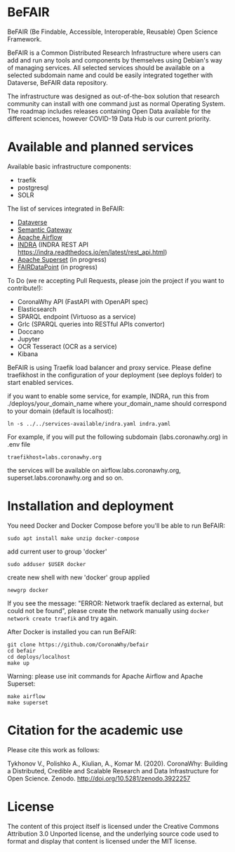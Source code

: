 # BeFAIR
BeFAIR (Be Findable, Accessible, Interoperable, Reusable) Open Science Framework.

BeFAIR is a Common Distributed Research Infrastructure where users can add and run any tools and components by themselves using Debian's way of managing services.
All selected services should be available on a selected subdomain name and could be easily integrated together with Dataverse, BeFAIR data repository.

The infrastructure was designed as out-of-the-box solution that research community can install with one command just as normal Operating System. The roadmap includes releases containing Open Data available for the different sciences, however COVID-19 Data Hub is our current priority.

# Available and planned services

Available basic infrastructure components:
* traefik
* postgresql
* SOLR

The list of services integrated in BeFAIR:
* [Dataverse](http://github.com/IQSS/dataverse) 
* [Semantic Gateway](https://github.com/Dans-labs/semantic-gateway)
* [Apache Airflow](https://github.com/apache/airflow)
* [INDRA](https://indralab.github.io) (INDRA REST API https://indra.readthedocs.io/en/latest/rest_api.html)
* [Apache Superset](https://github.com/apache/superset) (in progress) 
* [FAIRDataPoint](https://github.com/FAIRDataTeam/FAIRDataPoint) (in progress)

To Do (we re accepting Pull Requests, please join the project if you want to contribute!):
* CoronaWhy API (FastAPI with OpenAPI spec)
* Elasticsearch 
* SPARQL endpoint (Virtuoso as a service)
* Grlc (SPARQL queries into RESTful APIs convertor)
* Doccano 
* Jupyter 
* OCR Tesseract (OCR as a service)
* Kibana 

BeFAIR is using Traefik load balancer and proxy service. Please define traefikhost in the configuration of your deployment (see deploys folder) to start enabled services.  

if you want to enable some service, for example, INDRA, run this from ./deploys/your_domain_name where your_domain_name should correspond to your domain (default is localhost):
```
ln -s ../../services-available/indra.yaml indra.yaml
```

For example, if you will put the following subdomain (labs.coronawhy.org) in .env file
```
traefikhost=labs.coronawhy.org
```
the services will be available on airflow.labs.coronawhy.org, superset.labs.coronawhy.org and so on.

# Installation and deployment

You need Docker and Docker Compose before you'll be able to run BeFAIR:
```
sudo apt install make unzip docker-compose
```
add current user to group 'docker'
```
sudo adduser $USER docker
```

create new shell with new 'docker' group applied
```
newgrp docker
```

If you see the message: "ERROR: Network traefik declared as external, but could not be found", please create the network manually using `docker network create traefik` and try again.

After Docker is installed you can run BeFAIR:
```
git clone https://github.com/CoronaWhy/befair
cd befair
cd deploys/localhost 
make up
```

Warning: please use init commands for Apache Airflow and Apache Superset:
```
make airflow
make superset
```

# Citation for the academic use

Please cite this work as follows:

Tykhonov V., Polishko A., Kiulian, A., Komar M. (2020). CoronaWhy: Building a Distributed, Credible and Scalable Research and Data Infrastructure for Open Science. Zenodo. http://doi.org/10.5281/zenodo.3922257

# License

The content of this project itself is licensed under the Creative Commons Attribution 3.0 Unported license, and the underlying source code used to format and display that content is licensed under the MIT license.


